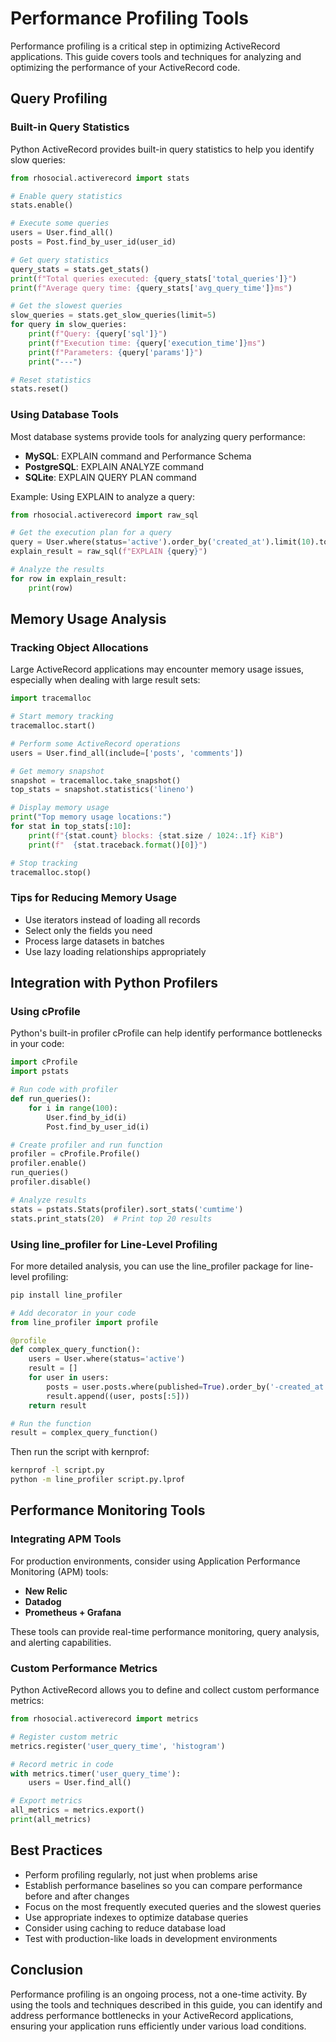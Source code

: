 # Performance Profiling Tools

Performance profiling is a critical step in optimizing ActiveRecord applications. This guide covers tools and techniques for analyzing and optimizing the performance of your ActiveRecord code.

## Query Profiling

### Built-in Query Statistics

Python ActiveRecord provides built-in query statistics to help you identify slow queries:

```python
from rhosocial.activerecord import stats

# Enable query statistics
stats.enable()

# Execute some queries
users = User.find_all()
posts = Post.find_by_user_id(user_id)

# Get query statistics
query_stats = stats.get_stats()
print(f"Total queries executed: {query_stats['total_queries']}")
print(f"Average query time: {query_stats['avg_query_time']}ms")

# Get the slowest queries
slow_queries = stats.get_slow_queries(limit=5)
for query in slow_queries:
    print(f"Query: {query['sql']}")
    print(f"Execution time: {query['execution_time']}ms")
    print(f"Parameters: {query['params']}")
    print("---")

# Reset statistics
stats.reset()
```

### Using Database Tools

Most database systems provide tools for analyzing query performance:

- **MySQL**: EXPLAIN command and Performance Schema
- **PostgreSQL**: EXPLAIN ANALYZE command
- **SQLite**: EXPLAIN QUERY PLAN command

Example: Using EXPLAIN to analyze a query:

```python
from rhosocial.activerecord import raw_sql

# Get the execution plan for a query
query = User.where(status='active').order_by('created_at').limit(10).to_sql()
explain_result = raw_sql(f"EXPLAIN {query}")

# Analyze the results
for row in explain_result:
    print(row)
```

## Memory Usage Analysis

### Tracking Object Allocations

Large ActiveRecord applications may encounter memory usage issues, especially when dealing with large result sets:

```python
import tracemalloc

# Start memory tracking
tracemalloc.start()

# Perform some ActiveRecord operations
users = User.find_all(include=['posts', 'comments'])

# Get memory snapshot
snapshot = tracemalloc.take_snapshot()
top_stats = snapshot.statistics('lineno')

# Display memory usage
print("Top memory usage locations:")
for stat in top_stats[:10]:
    print(f"{stat.count} blocks: {stat.size / 1024:.1f} KiB")
    print(f"  {stat.traceback.format()[0]}")

# Stop tracking
tracemalloc.stop()
```

### Tips for Reducing Memory Usage

- Use iterators instead of loading all records
- Select only the fields you need
- Process large datasets in batches
- Use lazy loading relationships appropriately

## Integration with Python Profilers

### Using cProfile

Python's built-in profiler cProfile can help identify performance bottlenecks in your code:

```python
import cProfile
import pstats

# Run code with profiler
def run_queries():
    for i in range(100):
        User.find_by_id(i)
        Post.find_by_user_id(i)

# Create profiler and run function
profiler = cProfile.Profile()
profiler.enable()
run_queries()
profiler.disable()

# Analyze results
stats = pstats.Stats(profiler).sort_stats('cumtime')
stats.print_stats(20)  # Print top 20 results
```

### Using line_profiler for Line-Level Profiling

For more detailed analysis, you can use the line_profiler package for line-level profiling:

```bash
pip install line_profiler
```

```python
# Add decorator in your code
from line_profiler import profile

@profile
def complex_query_function():
    users = User.where(status='active')
    result = []
    for user in users:
        posts = user.posts.where(published=True).order_by('-created_at')
        result.append((user, posts[:5]))
    return result

# Run the function
result = complex_query_function()
```

Then run the script with kernprof:

```bash
kernprof -l script.py
python -m line_profiler script.py.lprof
```

## Performance Monitoring Tools

### Integrating APM Tools

For production environments, consider using Application Performance Monitoring (APM) tools:

- **New Relic**
- **Datadog**
- **Prometheus + Grafana**

These tools can provide real-time performance monitoring, query analysis, and alerting capabilities.

### Custom Performance Metrics

Python ActiveRecord allows you to define and collect custom performance metrics:

```python
from rhosocial.activerecord import metrics

# Register custom metric
metrics.register('user_query_time', 'histogram')

# Record metric in code
with metrics.timer('user_query_time'):
    users = User.find_all()

# Export metrics
all_metrics = metrics.export()
print(all_metrics)
```

## Best Practices

- Perform profiling regularly, not just when problems arise
- Establish performance baselines so you can compare performance before and after changes
- Focus on the most frequently executed queries and the slowest queries
- Use appropriate indexes to optimize database queries
- Consider using caching to reduce database load
- Test with production-like loads in development environments

## Conclusion

Performance profiling is an ongoing process, not a one-time activity. By using the tools and techniques described in this guide, you can identify and address performance bottlenecks in your ActiveRecord applications, ensuring your application runs efficiently under various load conditions.